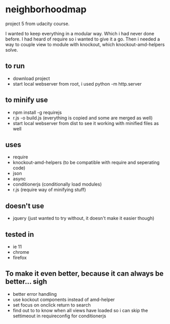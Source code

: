 # neighborhoodmap
project 5 from udacity course.

I wanted to keep everything in a modular way. Which i had never done before. I had heard of require so i wanted to give it a go. Then i needed a way to couple view to module with knockout, which knockout-amd-helpers solve.

## to run

* download project
* start local webserver from root, i used python -m http.server

## to minify use

* npm install -g requirejs
* r.js -o build.js (everything is copied and some are merged as well)
* start local webserver from dist to see it working with minified files as well

## uses

* require
* knockout-amd-helpers (to be compatible with require and seperating code)
* json
* async
* conditionerjs (conditionally load modules)
* r.js (require way of minifying stuff)

## doesn't use

* jquery (just wanted to try without, it doesn't make it easier though)

## tested in

* ie 11
* chrome
* firefox

## To make it even better, because it can always be better... sigh

* better error handling
* use kockout components instead of amd-helper
* set focus on onclick return to search
* find out to to know when all views have loaded so i can skip the settimeout in requireconfig for conditionerjs